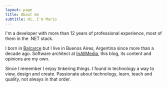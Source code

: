 ```yaml
---
layout: page
title: About me
subtitle: Hi, I'm Mario
---
```


I'm a developer with more than 12 years of professional experience, most of them in the .NET stack. 

I born in [Balcarce](https://en.wikipedia.org/wiki/Balcarce,_Buenos_Aires) but I live in Buenos Aires, Argentina since more than a decade ago. Software architect at [InAllMedia](http://inallmedia.com/), this blog, its content and opinions are my own.

Since I remember I enjoy tinkering things. I found in technology a way to view, design and create. Passionate about technology, learn, teach and quality, not always in that order.

